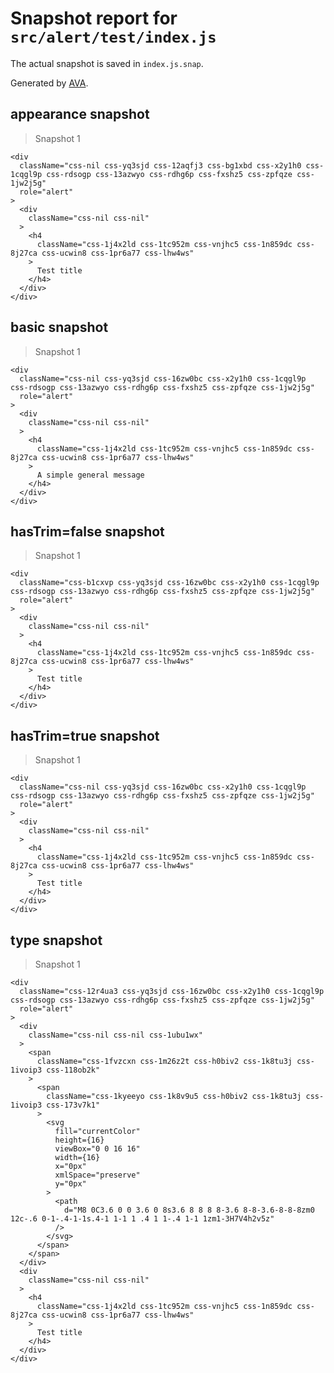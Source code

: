 # Snapshot report for `src/alert/test/index.js`

The actual snapshot is saved in `index.js.snap`.

Generated by [AVA](https://ava.li).

## appearance snapshot

> Snapshot 1

    <div
      className="css-nil css-yq3sjd css-12aqfj3 css-bg1xbd css-x2y1h0 css-1cqgl9p css-rdsogp css-13azwyo css-rdhg6p css-fxshz5 css-zpfqze css-1jw2j5g"
      role="alert"
    >
      <div
        className="css-nil css-nil"
      >
        <h4
          className="css-1j4x2ld css-1tc952m css-vnjhc5 css-1n859dc css-8j27ca css-ucwin8 css-1pr6a77 css-lhw4ws"
        >
          Test title
        </h4>
      </div>
    </div>

## basic snapshot

> Snapshot 1

    <div
      className="css-nil css-yq3sjd css-16zw0bc css-x2y1h0 css-1cqgl9p css-rdsogp css-13azwyo css-rdhg6p css-fxshz5 css-zpfqze css-1jw2j5g"
      role="alert"
    >
      <div
        className="css-nil css-nil"
      >
        <h4
          className="css-1j4x2ld css-1tc952m css-vnjhc5 css-1n859dc css-8j27ca css-ucwin8 css-1pr6a77 css-lhw4ws"
        >
          A simple general message
        </h4>
      </div>
    </div>

## hasTrim=false snapshot

> Snapshot 1

    <div
      className="css-b1cxvp css-yq3sjd css-16zw0bc css-x2y1h0 css-1cqgl9p css-rdsogp css-13azwyo css-rdhg6p css-fxshz5 css-zpfqze css-1jw2j5g"
      role="alert"
    >
      <div
        className="css-nil css-nil"
      >
        <h4
          className="css-1j4x2ld css-1tc952m css-vnjhc5 css-1n859dc css-8j27ca css-ucwin8 css-1pr6a77 css-lhw4ws"
        >
          Test title
        </h4>
      </div>
    </div>

## hasTrim=true snapshot

> Snapshot 1

    <div
      className="css-nil css-yq3sjd css-16zw0bc css-x2y1h0 css-1cqgl9p css-rdsogp css-13azwyo css-rdhg6p css-fxshz5 css-zpfqze css-1jw2j5g"
      role="alert"
    >
      <div
        className="css-nil css-nil"
      >
        <h4
          className="css-1j4x2ld css-1tc952m css-vnjhc5 css-1n859dc css-8j27ca css-ucwin8 css-1pr6a77 css-lhw4ws"
        >
          Test title
        </h4>
      </div>
    </div>

## type snapshot

> Snapshot 1

    <div
      className="css-12r4ua3 css-yq3sjd css-16zw0bc css-x2y1h0 css-1cqgl9p css-rdsogp css-13azwyo css-rdhg6p css-fxshz5 css-zpfqze css-1jw2j5g"
      role="alert"
    >
      <div
        className="css-nil css-nil css-1ubu1wx"
      >
        <span
          className="css-1fvzcxn css-1m26z2t css-h0biv2 css-1k8tu3j css-1ivoip3 css-118ob2k"
        >
          <span
            className="css-1kyeeyo css-1k8v9u5 css-h0biv2 css-1k8tu3j css-1ivoip3 css-173v7k1"
          >
            <svg
              fill="currentColor"
              height={16}
              viewBox="0 0 16 16"
              width={16}
              x="0px"
              xmlSpace="preserve"
              y="0px"
            >
              <path
                d="M8 0C3.6 0 0 3.6 0 8s3.6 8 8 8 8-3.6 8-8-3.6-8-8-8zm0 12c-.6 0-1-.4-1-1s.4-1 1-1 1 .4 1 1-.4 1-1 1zm1-3H7V4h2v5z"
              />
            </svg>
          </span>
        </span>
      </div>
      <div
        className="css-nil css-nil"
      >
        <h4
          className="css-1j4x2ld css-1tc952m css-vnjhc5 css-1n859dc css-8j27ca css-ucwin8 css-1pr6a77 css-lhw4ws"
        >
          Test title
        </h4>
      </div>
    </div>
